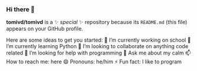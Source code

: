 ### Hi there 👋

**tomivd/tomivd** is a ✨ _special_ ✨ repository because its `README.md` (this file) appears on your GitHub profile.

Here are some ideas to get you started:
 🔭 I’m currently working on school
 🌱 I’m currently learning Python 
 👯 I’m looking to collaborate on anything code related 
 🤔 I’m looking for help with programming 
 💬 Ask me about my calm 
 📫 How to reach me: here
 😄 Pronouns: he/him
 ⚡ Fun fact: I like to program 
